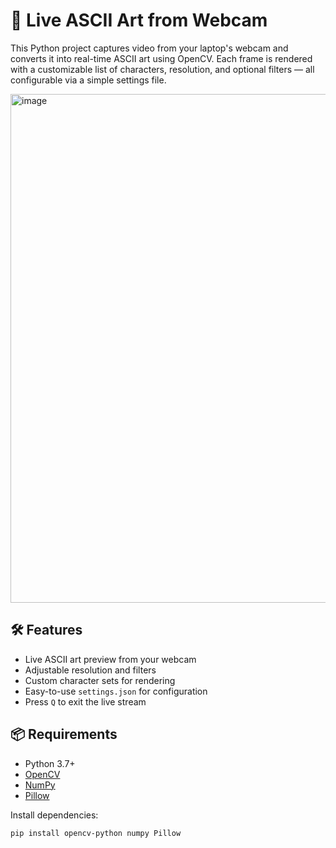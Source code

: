 # 🎥 Live ASCII Art from Webcam

This Python project captures video from your laptop's webcam and converts it into real-time ASCII art using OpenCV. Each frame is rendered with a customizable list of characters, resolution, and optional filters — all configurable via a simple settings file.


<img width="814" alt="image" src="https://github.com/user-attachments/assets/decfdef9-dde5-4575-a31e-e71d4d902eba" />

## 🛠 Features

- Live ASCII art preview from your webcam
- Adjustable resolution and filters
- Custom character sets for rendering
- Easy-to-use `settings.json` for configuration
- Press `Q` to exit the live stream

## 📦 Requirements

- Python 3.7+
- [OpenCV](https://pypi.org/project/opencv-python/)
- [NumPy](https://pypi.org/project/numpy/)
- [Pillow](https://pypi.org/project/Pillow/)

Install dependencies:

```bash
pip install opencv-python numpy Pillow
```
